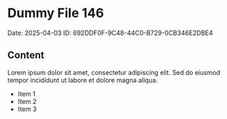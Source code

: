 # Dummy File 146

Date: 2025-04-03
ID: 692DDF0F-9C48-44C0-B729-0CB346E2DBE4

## Content

Lorem ipsum dolor sit amet, consectetur adipiscing elit.
Sed do eiusmod tempor incididunt ut labore et dolore magna aliqua.

* Item 1
* Item 2
* Item 3
